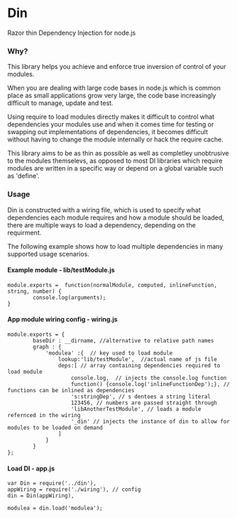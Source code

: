 # Din
Razor thin Dependency Injection for node.js
### Why?
This library helps you achieve and enforce true inversion of control of your modules.

When you are dealing with large code bases in node.js which is common place as small applications grow very large, the code
base increasingly difficult to manage, update and test.

Using require to load modules directly makes it difficult to control what dependencies your modules use and when it comes time for testing or swapping out implementations of dependencies, it becomes difficult without having to change the module internally or hack the require cache.

This library aims to be as thin as possible as well as completley unobtrusive to the modules themselevs, as opposed to most DI libraries which require modules are written in a specific way or depend on a global variable such as 'define'.

### Usage
Din is constructed with a wiring file, which is used to specify what dependencies each module requires and how a module should be loaded, there are multiple ways to load a dependency, depending on the requirment.

The following example shows how to load multiple dependencies in many supported usage scenarios.

#### Example module - lib/testModule.js
```javscript
module.exports =  function(normalModule, computed, inlineFunction, string, number) {
        console.log(arguments);
}
```

#### App module wiring config - wiring.js
```javscript
module.exports = {
        baseDir : __dirname, //alternative to relative path names
        graph : {
            'modulea' :{  // key used to load module
                lookup:'lib/testModule',  //actual name of js file
                deps:[ // array containing dependencies required to load module
                    console.log,  // injects the console.log function
                    function() {console.log('inlineFunctionDep');}, // functions can be inlined as dependencies
                    's:stringDep', // s dentoes a string literal
                    123456, // numbers are passed straight through
                    'libAnotherTestModule', // loads a module refernced in the wiring
                    '_din' // injects the instance of din to allow for modules to be loaded on demand
                ]
            }
        }
};
```
#### Load DI - app.js
```javscript
var Din = require('../din'),
appWiring = require('./wiring'), // config
din = Din(appWiring),

modulea = din.load('modulea');
```

